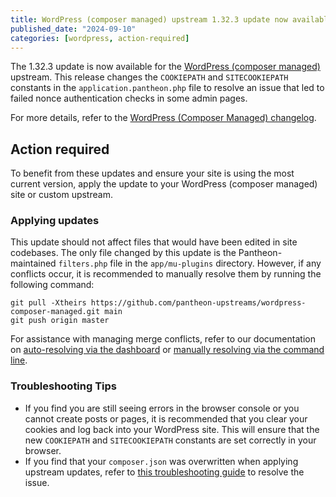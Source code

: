 ```yaml
---
title: WordPress (composer managed) upstream 1.32.3 update now available
published_date: "2024-09-10"
categories: [wordpress, action-required]
---
```


The 1.32.3 update is now available for the [WordPress (composer managed)](/guides/wordpress-composer/wordpress-composer-managed) upstream. This release changes the `COOKIEPATH` and `SITECOOKIEPATH` constants in the `application.pantheon.php` file to resolve an issue that led to failed nonce authentication checks in some admin pages.

For more details, refer to the [WordPress (Composer Managed) changelog](https://github.com/pantheon-systems/wordpress-composer-managed/blob/default/CHANGELOG.md).

## Action required

To benefit from these updates and ensure your site is using the most current version, apply the update to your WordPress (composer managed) site or custom upstream.

### Applying updates

This update should not affect files that would have been edited in site codebases. The only file changed by this update is the Pantheon-maintained `filters.php` file in the `app/mu-plugins` directory. However, if any conflicts occur, it is recommended to manually resolve them by running the following command:

```bash{promptUser: user}
git pull -Xtheirs https://github.com/pantheon-upstreams/wordpress-composer-managed.git main
git push origin master
```

For assistance with managing merge conflicts, refer to our documentation on [auto-resolving via the dashboard](/core-updates#apply-upstream-updates-manually-from-the-command-line-to-resolve-merge-conflicts) or [manually resolving via the command line](/guides/git/resolve-merge-conflicts).

### Troubleshooting Tips

* If you find you are still seeing errors in the browser console or you cannot create posts or pages, it is recommended that you clear your cookies and log back into your WordPress site. This will ensure that the new `COOKIEPATH` and `SITECOOKIEPATH` constants are set correctly in your browser.
* If you find that your `composer.json` was overwritten when applying upstream updates, refer to [this troubleshooting guide](/guides/wordpress-composer/wordpress-composer-managed#troubleshooting) to resolve the issue.